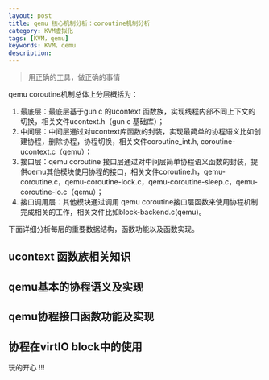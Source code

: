 ```yaml
---
layout: post
title: qemu 核心机制分析：coroutine机制分析
category: KVM虚拟化
tags: [KVM，qemu]
keywords: KVM，qemu
description: 
---
```


> 用正确的工具，做正确的事情

qemu coroutine机制总体上分层概括为：

1. 最底层：最底层基于gun c 的ucontext 函数族，实现线程内部不同上下文的切换，相关文件ucontext.h（gun c 基础库）；
2. 中间层：中间层通过对ucontext库函数的封装，实现最简单的协程语义比如创建协程，删除协程，协程切换，相关文件coroutine_int.h, coroutine-ucontext.c（qemu）；
3. 接口层：qemu coroutine 接口层通过对中间层简单协程语义函数的封装，提供qemu其他模块使用协程的接口，相关文件coroutine.h，qemu-coroutine.c，qemu-coroutine-lock.c，qemu-coroutine-sleep.c，qemu-coroutine-io.c（qemu）；
4. 接口调用层：其他模块通过调用 qemu coroutine接口层函数来使用协程机制完成相关的工作，相关文件比如block-backend.c(qemu)。

下面详细分析每层的重要数据结构，函数功能以及函数实现。

## ucontext 函数族相关知识


## qemu基本的协程语义及实现


## qemu协程接口函数功能及实现


## 协程在virtIO block中的使用








玩的开心 !!!
